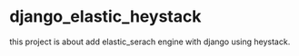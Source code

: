 # django_elastic_heystack
this project is about add elastic_serach engine with django using heystack.
